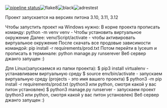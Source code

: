 [![pipeline status](https://gitlab.crja72.ru/django/2024/spring/course/students/199562-sav1ngeorgiy-course-1112/badges/main/pipeline.svg)](https://gitlab.crja72.ru/django/2024/spring/course/students/199562-sav1ngeorgiy-course-1112/-/commits/main)![flake8](https://img.shields.io/badge/flake8-passed-gray?labelColor=green&style=flat)![black](https://img.shields.io/badge/black-passed-gray?labelColor=green&style=flat)![adrestest](https://img.shields.io/badge/adrestest-passed-gray?labelColor=green&style=flat)

Проект запускается на версиях питона 3.10, 3.11, 3.12

Чтобы запустить проект на Windows нужно:
В корне проекта прописать команду:
python -m venv venv - Чтобы установить виртуальное окружение
Далее:
venv/Script/activate - чтобы активировать виртуальное окружение
После скачать все продовые зависимости командой:
pip install -r requirements/prod.txt
Потом перейти в lyceum и прописать в терминале:
python manage.py runserever
Веб сервер джанго запущен :)

Для Linux(запускаемся из папки проекта):
$ pip3 install virtualenv - устанавливаем виртуальную среду
$ source env/bin/activate - запускаем виртуальную среду
(projects - это имя вашего проекта)
$ python3 -m pip install -r requirements/prod.txt
(python3 или python, смотря какой у вас питон установлен)
$ python3 manage.py runserver - запускаем проект
(python3 или python, смотря какой у вас питон установлен)
Веб сервер джанго запущен :)
